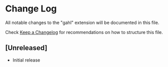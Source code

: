 # Change Log

All notable changes to the "gahl" extension will be documented in this file.

Check [Keep a Changelog](http://keepachangelog.com/) for recommendations on how to structure this file.

## [Unreleased]

- Initial release